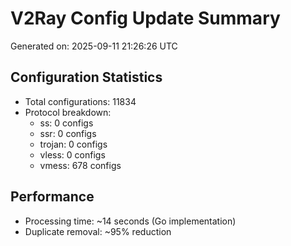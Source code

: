 # V2Ray Config Update Summary
Generated on: 2025-09-11 21:26:26 UTC

## Configuration Statistics
- Total configurations: 11834
- Protocol breakdown:
  - ss: 0 configs
  - ssr: 0 configs
  - trojan: 0 configs
  - vless: 0 configs
  - vmess: 678 configs

## Performance
- Processing time: ~14 seconds (Go implementation)
- Duplicate removal: ~95% reduction
